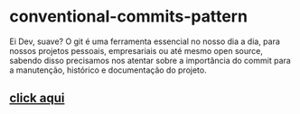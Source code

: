 # conventional-commits-pattern
Ei Dev, suave?    O git é uma ferramenta essencial no nosso dia a dia, para nossos projetos pessoais, empresariais ou até mesmo open source, sabendo disso precisamos nos atentar sobre a importância do commit para a manutenção, histórico e documentação do projeto.

## [click aqui](https://www.conventionalcommits.org/en/v1.0.0/)
